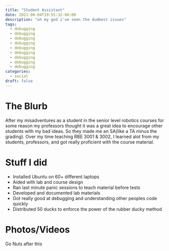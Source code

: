 ```yaml
---
title: "Student Assistant"
date: 2021-06-04T19:55:32-04:00
description: "oh my god i've seen the dumbest issues"
tags:
  - debugging
  - debugging
  - debugging
  - debugging
  - debugging
  - debugging
  - debugging
  - debugging
  - debugging
categories:
  - social
draft: false
---
```


# The Blurb

After my misadventures as a student in the senior level robotics courses for some reason my professors thought it was a great idea to encourage other students with my bad ideas. So they made me an SA(like a TA minus the grading). Over my time teaching RBE 3001 & 3002, I learned alot from my students, professors, and got really proficient with the course material. 

# Stuff I did
  - Installed Ubuntu on 60+ different laptops
  - Aided with lab and course design
  - Ran last minute panic sessions to teach material before tests
  - Developed and documented lab materials 
  - Got really good at debugging and understanding other peoples code quickly
  - Distributed 50 ducks to enforce the power of the rubber ducky method 

# Photos/Videos
<!--{{< google-photos tbHcgyWN44g9qj216 carousel >}}-->

<end-tldr> <!--Remove this line if you done need a tldr-->

Go Nuts after this

